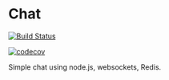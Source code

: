 # Chat 
[![Build Status](https://travis-ci.org/ovchinnikov94/chat_nodejs.svg?branch=master)](https://travis-ci.org/ovchinnikov94/chat_nodejs)

[![codecov](https://codecov.io/gh/ovchinnikov94/chat_nodejs/branch/master/graph/badge.svg)](https://codecov.io/gh/ovchinnikov94/chat_nodejs)

Simple chat using node.js, websockets, Redis.
